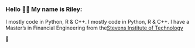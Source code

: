### Hello :raising_hand_man: My name is Riley:

I mostly code in Python, R & C++. I mostly code in Python, R & C++. I have a Master’s in Financial Engineering from the[Stevens Institute of Technology](https://https://www.stevens.edu/)

:telescope:

<!--
**Riley25/Riley25** is a ✨ _special_ ✨ repository because its `README.md` (this file) appears on your GitHub profile.

Here are some ideas to get you started:

- 🔭 I’m currently working on ...
- 🌱 I’m currently learning ...
- 👯 I’m looking to collaborate on ...
- 🤔 I’m looking for help with ...
- 💬 Ask me about ...
- 📫 How to reach me: ...
- 😄 Pronouns: ...
- ⚡ Fun fact: ...
-->
